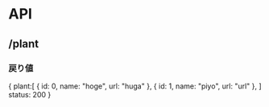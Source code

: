 # API

## /plant
### 戻り値
{
    plant:[
        {
            id: 0,
            name: "hoge",
            url: "huga"
        },
        {
            id: 1,
            name: "piyo",
            url: "url"
        },
    ]
    status: 200
}

